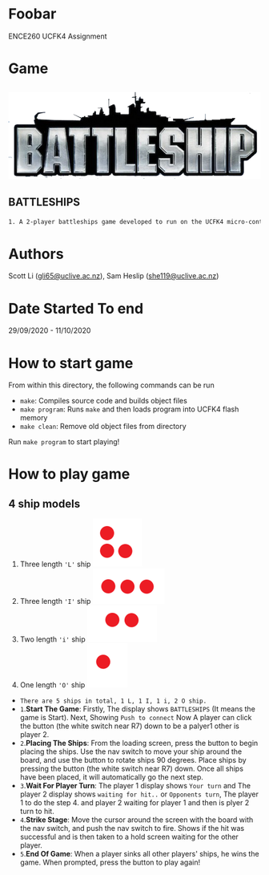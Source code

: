 # Foobar
ENCE260 UCFK4 Assignment

# Game
## ![Battleships Logo](resources/logo.png) 
## BATTLESHIPS
```Bash
1. A 2-player battleships game developed to run on the UCFK4 micro-controller.
```

# Authors
Scott Li (gli65@uclive.ac.nz), Sam Heslip (she119@uclive.ac.nz)

# Date Started To end
29/09/2020 - 11/10/2020

# How to start game
From within this directory, the following commands can be run

- `make`: Compiles source code and builds object files
- `make program`: Runs `make` and then loads program into UCFK4 flash memory
- `make clean`: Remove old object files from directory

Run `make program` to start playing!

# How to play game

## 4 ship models
1. Three length `'L'` ship ![L ship](resources/L_ship.PNG)
2. Three length `'I'` ship ![I ship](resources/I_ship.PNG)
3. Two length `'i'` ship ![i ship](resources/i_ships.PNG)
4. One length `'O'` ship ![O ship](resources/O_ship.PNG)
- `There are 5 ships in total, 1 L, 1 I, 1 i, 2 O ship.`
- `1`.**Start The Game**:  Firstly, The display shows `BATTLESHIPS` (It means the game is Start). Next, Showing `Push to connect` Now A player can click the button (the white switch near R7) down to be a palyer1 other is player 2.
- `2`.**Placing The Ships**: From the loading screen, press the button to begin placing the ships. Use the nav switch to move your ship around the board, and use the button to rotate ships 90 degrees. Place ships by pressing the button (the white switch near R7) down. Once all ships have been placed,  it will automatically go the next step.
- `3`.**Wait For Player Turn**: The player 1 display shows `Your turn` and The player 2 display shows `waiting for hit..` or `Opponents turn`, The player 1 to do the step 4. and player 2 waiting for player 1 and then is plyer 2 turn to hit.
- `4`.**Strike Stage**: Move the cursor around the screen with the board with the nav switch, and push the nav switch to fire. Shows if the hit was successful and is then taken to a hold screen waiting for the other player.
- `5`.**End Of Game**: When a player sinks all other players' ships, he wins the game. When prompted, press the button to play again!